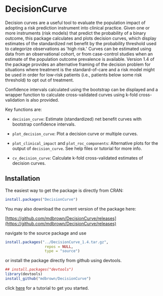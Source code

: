 # DecisionCurve

Decision curves are a useful tool to evaluate the population impact of adopting a risk prediction instrument into clinical practice. Given one or more instruments (risk models) that predict the probability of a binary outcome, this package calculates and plots decision curves, which display estimates of the standardized net benefit by the probability threshold used to categorize observations as 'high risk.' Curves can be estimated using data from an observational cohort, or from case-control studies when an estimate of the population outcome prevalence is available.  Version 1.4 of the package provides an alternative framing of the decision problem for situations where treatment is the standard-of-care and a risk model might be used in order for low-risk patients (i.e., patients below some risk threshold) to opt out of treatment.

Confidence intervals calculated using the bootstrap can be displayed and a wrapper function to calculate cross-validated curves using k-fold cross-validation is also provided. 

Key functions are: 

- `decision_curve`: Estimate (standardized) net benefit curves with bootstrap confidence intervals. 

- `plot_decision_curve`: Plot a decision curve or multiple curves.

- `plot_clinical_impact` and `plot_roc_components`: Alternative plots for the output of `decision_curve`. See help files or tutorial for more info. 

- `cv_decision_curve`: Calculate k-fold cross-validated estimates of decision curves. 

## Installation

The easiest way to get the package is directly from CRAN:

```r
install.packages("DecisionCurve")
```

You may also download the current version of the package here:

[https://github.com/mdbrown/DecisionCurve/releases](https://github.com/mdbrown/DecisionCurve/releases)

navigate to the source package and use 

```r
install.packages("../DecisionCurve_1.4.tar.gz", 
                  repos = NULL, 
                  type = "source")
```

or install the package directly from github using devtools. 
 
```r
## install.packages("devtools")
library(devtools)
install_github("mdbrown/DecisionCurve")
```


click [here](http://mdbrown.github.io/DecisionCurve/) for a tutorial to get you started. 
